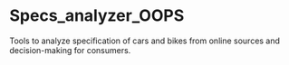# Specs_analyzer_OOPS
Tools to analyze‬ ‭specification of cars and‬ ‭bikes from online sources and decision-making for consumers.‬
